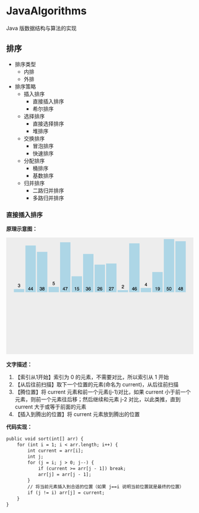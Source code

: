 # JavaAlgorithms
Java 版数据结构与算法的实现

## 排序

- 排序类型
  - 内排
  - 外排
- 排序策略
  - 插入排序
    - 直接插入排序
    - 希尔排序
  - 选择排序
    - 直接选择排序
    - 堆排序
  - 交换排序
    - 冒泡排序
    - 快速排序
  - 分配排序
    - 桶排序
    - 基数排序
  - 归并排序
    - 二路归并排序
    - 多路归并排序


### 直接插入排序

**原理示意图：**

![直接插入排序gif图](/images/direction_insertion_sort.gif)

**文字描述：**

1. 【索引从1开始】索引为 0 的元素，不需要对比，所以索引从 1 开始
2. 【从后往前扫描】取下一个位置的元素(命名为 current)，从后往前扫描
3. 【腾位置】将 current 元素和前一个元素(j-1)对比，如果 current 小于前一个元素，则前一个元素往后移；然后继续和元素 j-2 对比，以此类推，直到 current 大于或等于前面的元素
4. 【插入到腾出的位置】将 current 元素放到腾出的位置

**代码实现：**

```
public void sort(int[] arr) {
    for (int i = 1; i < arr.length; i++) {
        int current = arr[i];
        int j;
        for (j = i; j > 0; j--) {
            if (current >= arr[j - 1]) break;
            arr[j] = arr[j - 1];
        }
        // 将当前元素插入到合适的位置（如果 j==i 说明当前位置就是最终的位置）
        if (j != i) arr[j] = current;
    }
}
```